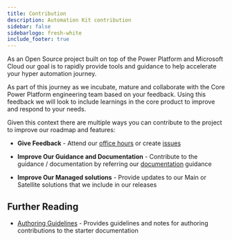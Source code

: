 ```yaml
---
title: Contribution
description: Automation Kit contribution
sidebar: false
sidebarlogo: fresh-white
include_footer: true
---
```

As an Open Source project built on top of the Power Platform and Microsoft Cloud our goal is to rapidly provide tools and guidance to help accelerate your hyper automation journey.

As part of this journey as we incubate, mature and collaborate with the Core Power Platform engineering team based on your feedback. Using this feedback we will look to include learnings in the core product to improve and respond to your needs.

Given this context there are multiple ways you can contribute to the project to improve our roadmap and features:

- **Give Feedback** - Attend our [office hours](/en-gb/office-hours) or create [issues](/en-gb/contribution/feedback)

- **Improve Our Guidance and Documentation** - Contribute to the guidance / documentation by referring our [documentation](/en-gb/contribution/documentation) guidance

- **Improve Our Managed solutions** - Provide updates to our Main or Satellite solutions that we include in our releases

## Further Reading

- [Authoring Guidelines](/en-gb/contribution/authoring) - Provides guidelines and notes for authoring contributions to the starter documentation
